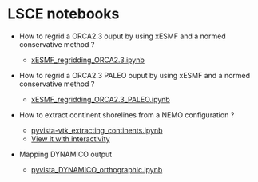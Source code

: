 # LSCE notebooks

* How to regrid a ORCA2.3 ouput by using xESMF and a normed conservative method ?
  * [xESMF_regridding_ORCA2.3.ipynb](https://github.com/PBrockmann/LSCE_notebooks/blob/main/xESMF_regridding_ORCA2.3.ipynb)
 
* How to regrid a ORCA2.3 PALEO ouput by using xESMF and a normed conservative method ?
  * [xESMF_regridding_ORCA2.3_PALEO.ipynb](https://github.com/PBrockmann/LSCE_notebooks/blob/main/xESMF_regridding_ORCA2.3_PALEO.ipynb)

* How to extract continent shorelines from a NEMO configuration ?
  * [pyvista-vtk_extracting_continents.ipynb](https://github.com/PBrockmann/LSCE_notebooks/blob/main/pyvista-vtk_extracting_continents.ipynb)
  * [View it with interactivity](https://htmlpreview.github.io/?https://github.com/PBrockmann/LSCE_notebooks/blob/main/pyvista-vtk_extracting_continents.html)

* Mapping DYNAMICO output
  * [pyvista_DYNAMICO_orthographic.ipynb](https://github.com/PBrockmann/LSCE_notebooks/blob/main/pyvista_DYNAMICO_orthographic.ipynb)
